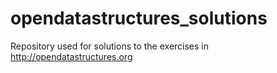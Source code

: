 # opendatastructures_solutions
Repository used for solutions to the exercises in http://opendatastructures.org
